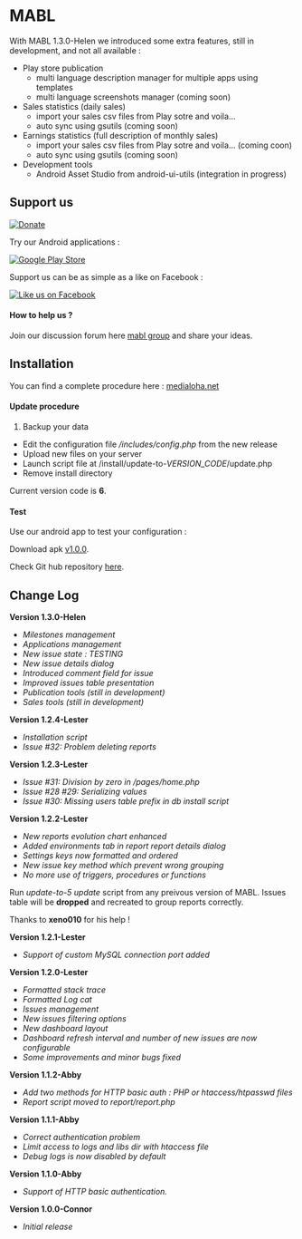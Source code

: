 MABL
=======

With MABL 1.3.0-Helen we introduced some extra features, still in development, and not all available :

- Play store publication 
	- multi language description manager for multiple apps using templates
	- multi language screenshots manager (coming soon)
- Sales statistics (daily sales)
	- import your sales csv files from Play sotre and voila...
	- auto sync using gsutils (coming soon)
- Earnings statistics (full description of monthly sales)
	- import your sales csv files from Play sotre and voila... (coming coon)
	- auto sync using gsutils (coming soon)  
- Development tools
	- Android Asset Studio from android-ui-utils (integration in progress)

## Support us ##

[![Donate](https://www.paypalobjects.com/en_US/i/btn/btn_donate_LG.gif)](https://www.paypal.com/cgi-bin/webscr?cmd=_s-xclick&hosted_button_id=QQJM9LMALTTJA)

Try our Android applications :

[![Google Play Store](http://www.medialoha.net/images/get-it-on-google-play-small.png)](https://play.google.com/store/apps/developer?id=Medialoha)

Support us can be as simple as a like on Facebook :

[![Like us on Facebook](http://www.medialoha.net/images/like-us-on-facebook-small.png)](https://www.facebook.com/pages/Medialoha/1414959965409936 "Like us on Facebook") 

#### How to help us ? ####

Join our discussion forum here [mabl group](https://groups.google.com/d/forum/mabl) and share your ideas.

## Installation ##

You can find a complete procedure here : [medialoha.net](http://medialoha.net/index.php/en/menu-mablab-en)

#### Update procedure ####

1. Backup your data
- Edit the configuration file */includes/config.php* from the new release 
- Upload new files on your server
- Launch script file at /install/update-to-*VERSION_CODE*/update.php
- Remove install directory

Current version code is **6**.

#### Test ####

Use our android app to test your configuration :

Download apk [v1.0.0](https://github.com/Medialoha/ACRA-Backend-Tester/releases/download/1.0.0/android.app.acra-tester.apk).

Check Git hub repository [here](https://github.com/Medialoha/ACRA-Backend-Tester).

## Change Log ##

**Version 1.3.0-Helen**

- *Milestones management*
- *Applications management*
- *New issue state : TESTING*
- *New issue details dialog*
- *Introduced comment field for issue*
- *Improved issues table presentation*
- *Publication tools (still in development)*
- *Sales tools (still in development)*

**Version 1.2.4-Lester**

- *Installation script*
- *Issue #32: Problem deleting reports*

**Version 1.2.3-Lester**

- *Issue #31: Division by zero in /pages/home.php*
- *Issue #28 #29: Serializing values*
- *Issue #30: Missing users table prefix in db install script*

**Version 1.2.2-Lester**

- *New reports evolution chart enhanced*
- *Added environments tab in report report details dialog*
- *Settings keys now formatted and ordered*
- *New issue key method which prevent wrong grouping*
- *No more use of triggers, procedures or functions*

Run *update-to-5 update* script from any preivous version of MABL. Issues table will be **dropped** and recreated to group reports correctly.

Thanks to **xeno010** for his help !

**Version 1.2.1-Lester**

- *Support of custom MySQL connection port added*

**Version 1.2.0-Lester**

- *Formatted stack trace*
- *Formatted Log cat*
- *Issues management*
- *New issues filtering options*
- *New dashboard layout*
- *Dashboard refresh interval and number of new issues are now configurable*
- *Some improvements and minor bugs fixed*

**Version 1.1.2-Abby**

- *Add two methods for HTTP basic auth : PHP or htaccess/htpasswd files*
- *Report script moved to report/report.php*

**Version 1.1.1-Abby**

- *Correct authentication problem*
- *Limit access to logs and libs dir with htaccess file*
- *Debug logs is now disabled by default*

**Version 1.1.0-Abby**

- *Support of HTTP basic authentication.*

**Version 1.0.0-Connor**

- *Initial release*
